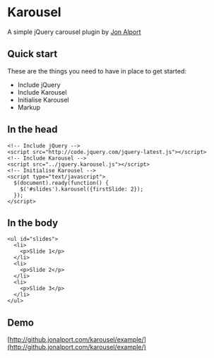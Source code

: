 # Karousel

A simple jQuery carousel plugin by [Jon Alport](http://jonalport.com/)

## Quick start

These are the things you need to have in place to get started:

* Include jQuery
* Include Karousel
* Initialise Karousel
* Markup

## In the head

    <!-- Include jQuery -->
    <script src="http://code.jquery.com/jquery-latest.js"></script>
    <!-- Include Karousel -->
    <script src="../jquery.karousel.js"></script>
    <!-- Initialise Karousel -->
    <script type="text/javascript">
      $(document).ready(function() {
        $('#slides').karousel({firstSlide: 2});
      });
    </script>

## In the body

    <ul id="slides">
      <li>
        <p>Slide 1</p>
      </li>
      <li>
        <p>Slide 2</p>
      </li>
      <li>
        <p>Slide 3</p>
      </li>
    </ul>

## Demo

[http://github.jonalport.com/karousel/example/](http://github.jonalport.com/karousel/example/)